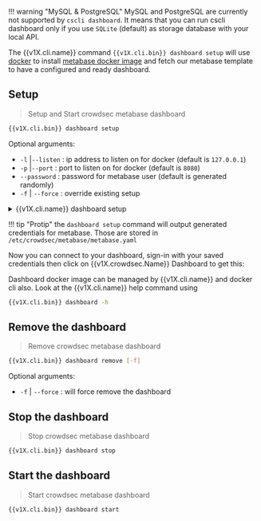 <!--TBD: to fix when we dealt with the new cscli dashboard command -->
!!! warning "MySQL & PostgreSQL"
    MySQL and PostgreSQL are currently not supported by `cscli dashboard`. It means that you can run cscli dashboard only if you use `SQLite` (default) as storage database with your local API.



The {{v1X.cli.name}} command `{{v1X.cli.bin}} dashboard setup` will use [docker](https://docs.docker.com/get-docker/) to install [metabase docker image](https://hub.docker.com/r/metabase/metabase/) and fetch our metabase template to have a configured and ready dashboard. 


## Setup
> Setup and Start crowdsec metabase dashboard

```bash
{{v1X.cli.bin}} dashboard setup
```

Optional arguments:

 - `-l` |`--listen` : ip address to listen on for docker (default is `127.0.0.1`)
 - `-p` |`--port` : port to listen on for docker (default is `8080`)
 - `--password` : password for metabase user (default is generated randomly)
 - `-f` | `--force` : override existing setup



<details>
  <summary>{{v1X.cli.name}} dashboard setup</summary>

```bash
INFO[0000] Pulling docker image metabase/metabase       
...........
INFO[0002] creating container '/crowdsec-metabase'      
INFO[0002] Waiting for metabase API to be up (can take up to a minute) 
..............
INFO[0051] Metabase is ready                            

	URL       : 'http://127.0.0.1:3000'
	username  : 'crowdsec@crowdsec.net'
	password  : '<RANDOM_PASSWORD>'

```
</details>

!!! tip "Protip"
    the `dashboard setup` command will output generated credentials for metabase.
    Those are stored in `/etc/crowdsec/metabase/metabase.yaml`

Now you can connect to your dashboard, sign-in with your saved credentials then click on {{v1X.crowdsec.Name}} Dashboard to get this:


Dashboard docker image can be managed by {{v1X.cli.name}} and docker cli also. Look at the {{v1X.cli.name}} help command using

```bash
{{v1X.cli.bin}} dashboard -h
```

## Remove the dashboard
> Remove crowdsec metabase dashboard

```bash
{{v1X.cli.bin}} dashboard remove [-f]
```
Optional arguments:

- `-f` | `--force` : will force remove the dashboard

## Stop the dashboard
> Stop crowdsec metabase dashboard

```bash
{{v1X.cli.bin}} dashboard stop
```

## Start the dashboard
> Start crowdsec metabase dashboard

```bash
{{v1X.cli.bin}} dashboard start
```

